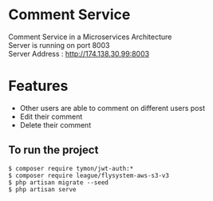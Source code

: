 # Comment Service

Comment Service in a Microservices Architecture <br />
Server is running on port 8003 <br />
Server Address : http://174.138.30.99:8003

# Features

- Other users are able to comment on different users post
- Edit their comment
- Delete their comment

## To run the project
```
$ composer require tymon/jwt-auth:*
$ composer require league/flysystem-aws-s3-v3
$ php artisan migrate --seed
$ php artisan serve
```
